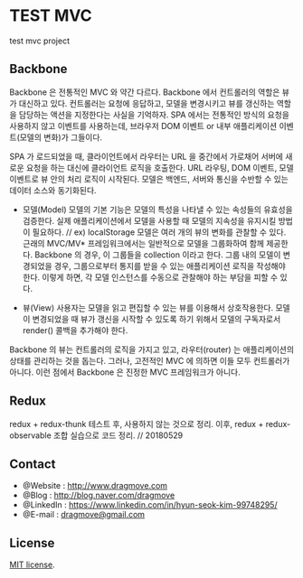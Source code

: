 # TEST MVC

test mvc project

## Backbone

Backbone 은 전통적인 MVC 와 약간 다르다.
Backbone 에서 컨트롤러의 역할은 뷰가 대신하고 있다.
컨트롤러는 요청에 응답하고, 모델을 변경시키고 뷰를 갱신하는 역할을 담당하는 액션을 지정한다는 사실을 기억하자.
SPA 에서는 전통적인 방식의 요청을 사용하지 않고 이벤트를 사용하는데, 브라우저 DOM 이벤트 or 내부 애플리케이션 이벤트(모델의 변화)가 그들이다.

SPA 가 로드되었을 때, 클라이언트에서 라우터는 URL 을 중간에서 가로채어 서버에 새로운 요청을 하는 대신에 클라이언트 로직을 호출한다.
URL 라우팅, DOM 이벤트, 모델 이벤트로 뷰 안의 처리 로직이 시작된다.
모델은 백엔드, 서버와 통신을 수반할 수 있는 데이터 소스와 동기화된다.

* 모델(Model)
  모델의 기본 기능은 모델의 특성을 나타낼 수 있는 속성들의 유효성을 검증한다.
  실제 애플리케이션에서 모델을 사용할 때 모델의 지속성을 유지시킬 방법이 필요하다. // ex) localStorage
  모델은 여러 개의 뷰의 변화를 관찰할 수 있다.
  근래의 MVC/MV\* 프레임워크에서는 일반적으로 모델을 그룹화하여 함께 제공한다.
  Backbone 의 경우, 이 그룹들을 collection 이라고 한다. 그룹 내의 모델이 변경되었을 경우, 그룹으로부터 통지를 받을 수 있는 애플리케이션 로직을 작성해야 한다.
  이렇게 하면, 각 모델 인스턴스를 수동으로 관찰해야 하는 부담을 피할 수 있다.

* 뷰(View)
  사용자는 모델을 읽고 편집할 수 있는 뷰를 이용해서 상호작용한다.
  모델이 변경되었을 때 뷰가 갱신을 시작할 수 있도록 하기 위해서 모델의 구독자로서 render() 콜백을 추가해야 한다.

Backbone 의 뷰는 컨트롤러의 로직을 가지고 있고, 라우터(router) 는 애플리케이션의 상태를 관리하는 것을 돕는다.
그러나, 고전적인 MVC 에 의하면 이들 모두 컨트롤러가 아니다.
이런 점에서 Backbone 은 진정한 MVC 프레임워크가 아니다.

## Redux

redux + redux-thunk 테스트 후, 사용하지 않는 것으로 정리.
이후, redux + redux-observable 조합 실습으로 코드 정리. // 20180529


## Contact

* @Website : http://www.dragmove.com
* @Blog : http://blog.naver.com/dragmove
* @LinkedIn : https://www.linkedin.com/in/hyun-seok-kim-99748295/
* @E-mail : dragmove@gmail.com

## License

[MIT license](http://danro.mit-license.org/).
